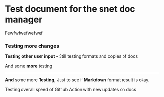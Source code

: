 # Test document for the snet doc manager





Fewfwfwefwefwef



### Testing more changes



**Testing other user input  -** Still testing formats and copies of docs



And some **more** testing

****

**And** some more **Testing,** Just to see if **Markdown** format result is okay.



Testing overall speed of Github Action with new updates on docs

